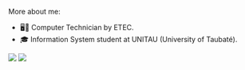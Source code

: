 More about me:
  - 🖥🔌 Computer Technician by ETEC.
  - :mortar_board: Information System student at UNITAU (University of Taubaté).
  
  <img src="https://github-readme-stats.vercel.app/api?username=mateusdnc&count_private=true"> <img src="https://github-readme-stats.vercel.app/api/top-langs/?username=mateusdnc&layout=compact">

